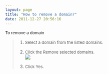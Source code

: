 ```yaml
---
layout: page
title: "How to remove a domain?"
date: 2011-12-27 20:56:16
---
```


<p class="mce-procedure">
  <span style="font-size: small;">To remove a domain</span>
</p>

> 1.  <span style="font-size: small;">Select a domain from the listed domains.</span>
> 
> 2.  <span style="font-size: small;">Click the Remove selected domains.<br /><img src="{{site.url}}/assets/165">
> 
> 3.  <span style="font-size: small;">Click Yes.<br /></span>